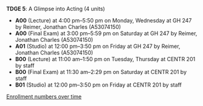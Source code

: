 **TDGE 5**: A Glimpse into Acting (4 units)

- **A00** (Lecture) at 4:00 pm–5:50 pm on Monday, Wednesday at GH 247 by Reimer, Jonathan Charles (A53074150)
- **A00** (Final Exam) at 3:00 pm–5:59 pm on Saturday at GH 247 by Reimer, Jonathan Charles (A53074150)
- **A01** (Studio) at 12:00 pm–3:50 pm on Friday at GH 247 by Reimer, Jonathan Charles (A53074150)
- **B00** (Lecture) at 11:00 am–1:50 pm on Tuesday, Thursday at CENTR 201 by staff
- **B00** (Final Exam) at 11:30 am–2:29 pm on Saturday at CENTR 201 by staff
- **B01** (Studio) at 12:00 pm–3:50 pm on Friday at CENTR 201 by staff

[Enrollment numbers over time](./TDGE5.tsv)
